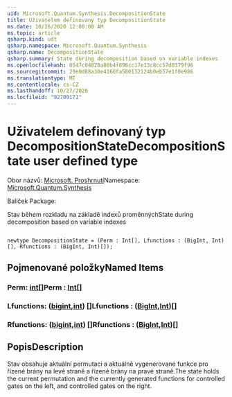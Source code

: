 ```yaml
---
uid: Microsoft.Quantum.Synthesis.DecompositionState
title: Uživatelem definovaný typ DecompositionState
ms.date: 10/26/2020 12:00:00 AM
ms.topic: article
qsharp.kind: udt
qsharp.namespace: Microsoft.Quantum.Synthesis
qsharp.name: DecompositionState
qsharp.summary: State during decomposition based on variable indexes
ms.openlocfilehash: 0547c04828a80b4f696cc17e13c8cc57d0379f96
ms.sourcegitcommit: 29e0d88a30e4166fa580132124b0eb57e1f0e986
ms.translationtype: MT
ms.contentlocale: cs-CZ
ms.lasthandoff: 10/27/2020
ms.locfileid: "92709171"
---
```

# <a name="decompositionstate-user-defined-type"></a><span data-ttu-id="0b174-102">Uživatelem definovaný typ DecompositionState</span><span class="sxs-lookup"><span data-stu-id="0b174-102">DecompositionState user defined type</span></span>

<span data-ttu-id="0b174-103">Obor názvů: [Microsoft. Proshrnutí](xref:Microsoft.Quantum.Synthesis)</span><span class="sxs-lookup"><span data-stu-id="0b174-103">Namespace: [Microsoft.Quantum.Synthesis](xref:Microsoft.Quantum.Synthesis)</span></span>

<span data-ttu-id="0b174-104">Balíček [](https://nuget.org/packages/)</span><span class="sxs-lookup"><span data-stu-id="0b174-104">Package: [](https://nuget.org/packages/)</span></span>


<span data-ttu-id="0b174-105">Stav během rozkladu na základě indexů proměnných</span><span class="sxs-lookup"><span data-stu-id="0b174-105">State during decomposition based on variable indexes</span></span>

```qsharp

newtype DecompositionState = (Perm : Int[], Lfunctions : (BigInt, Int)[], Rfunctions : (BigInt, Int)[]);
```



## <a name="named-items"></a><span data-ttu-id="0b174-106">Pojmenované položky</span><span class="sxs-lookup"><span data-stu-id="0b174-106">Named Items</span></span>

### <a name="perm--int"></a><span data-ttu-id="0b174-107">Perm: [int](xref:microsoft.quantum.lang-ref.int)[]</span><span class="sxs-lookup"><span data-stu-id="0b174-107">Perm : [Int](xref:microsoft.quantum.lang-ref.int)[]</span></span>


### <a name="lfunctions--bigintint"></a><span data-ttu-id="0b174-108">Lfunctions: ([bigint](xref:microsoft.quantum.lang-ref.bigint),[int](xref:microsoft.quantum.lang-ref.int)) []</span><span class="sxs-lookup"><span data-stu-id="0b174-108">Lfunctions : ([BigInt](xref:microsoft.quantum.lang-ref.bigint),[Int](xref:microsoft.quantum.lang-ref.int))[]</span></span>


### <a name="rfunctions--bigintint"></a><span data-ttu-id="0b174-109">Rfunctions: ([bigint](xref:microsoft.quantum.lang-ref.bigint),[int](xref:microsoft.quantum.lang-ref.int)) []</span><span class="sxs-lookup"><span data-stu-id="0b174-109">Rfunctions : ([BigInt](xref:microsoft.quantum.lang-ref.bigint),[Int](xref:microsoft.quantum.lang-ref.int))[]</span></span>



## <a name="description"></a><span data-ttu-id="0b174-110">Popis</span><span class="sxs-lookup"><span data-stu-id="0b174-110">Description</span></span>

<span data-ttu-id="0b174-111">Stav obsahuje aktuální permutaci a aktuálně vygenerované funkce pro řízené brány na levé straně a řízené brány na pravé straně.</span><span class="sxs-lookup"><span data-stu-id="0b174-111">The state holds the current permutation and the currently generated functions for controlled gates on the left, and controlled gates on the right.</span></span>